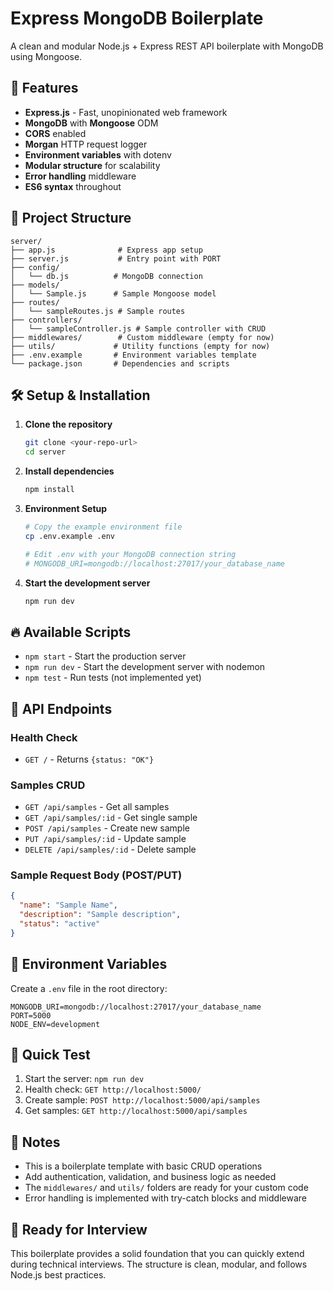 # Express MongoDB Boilerplate

A clean and modular Node.js + Express REST API boilerplate with MongoDB using Mongoose.

## 🚀 Features

- **Express.js** - Fast, unopinionated web framework
- **MongoDB** with **Mongoose** ODM
- **CORS** enabled
- **Morgan** HTTP request logger
- **Environment variables** with dotenv
- **Modular structure** for scalability
- **Error handling** middleware
- **ES6 syntax** throughout

## 📁 Project Structure

```
server/
├── app.js              # Express app setup
├── server.js           # Entry point with PORT
├── config/
│   └── db.js          # MongoDB connection
├── models/
│   └── Sample.js      # Sample Mongoose model
├── routes/
│   └── sampleRoutes.js # Sample routes
├── controllers/
│   └── sampleController.js # Sample controller with CRUD
├── middlewares/        # Custom middleware (empty for now)
├── utils/             # Utility functions (empty for now)
├── .env.example       # Environment variables template
└── package.json       # Dependencies and scripts
```

## 🛠️ Setup & Installation

1. **Clone the repository**
   ```bash
   git clone <your-repo-url>
   cd server
   ```

2. **Install dependencies**
   ```bash
   npm install
   ```

3. **Environment Setup**
   ```bash
   # Copy the example environment file
   cp .env.example .env
   
   # Edit .env with your MongoDB connection string
   # MONGODB_URI=mongodb://localhost:27017/your_database_name
   ```

4. **Start the development server**
   ```bash
   npm run dev
   ```

## 🔥 Available Scripts

- `npm start` - Start the production server
- `npm run dev` - Start the development server with nodemon
- `npm test` - Run tests (not implemented yet)

## 📡 API Endpoints

### Health Check
- `GET /` - Returns `{status: "OK"}`

### Samples CRUD
- `GET /api/samples` - Get all samples
- `GET /api/samples/:id` - Get single sample
- `POST /api/samples` - Create new sample
- `PUT /api/samples/:id` - Update sample
- `DELETE /api/samples/:id` - Delete sample

### Sample Request Body (POST/PUT)
```json
{
  "name": "Sample Name",
  "description": "Sample description",
  "status": "active"
}
```

## 🔧 Environment Variables

Create a `.env` file in the root directory:

```env
MONGODB_URI=mongodb://localhost:27017/your_database_name
PORT=5000
NODE_ENV=development
```

## 🚀 Quick Test

1. Start the server: `npm run dev`
2. Health check: `GET http://localhost:5000/`
3. Create sample: `POST http://localhost:5000/api/samples`
4. Get samples: `GET http://localhost:5000/api/samples`

## 📝 Notes

- This is a boilerplate template with basic CRUD operations
- Add authentication, validation, and business logic as needed
- The `middlewares/` and `utils/` folders are ready for your custom code
- Error handling is implemented with try-catch blocks and middleware

## 🤝 Ready for Interview

This boilerplate provides a solid foundation that you can quickly extend during technical interviews. The structure is clean, modular, and follows Node.js best practices.
